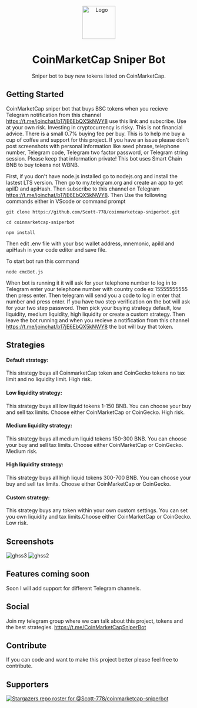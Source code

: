 
<p align="center"><a href="https://github.com/Scott-778/coinmarketcap-sniperbot"><img src="https://user-images.githubusercontent.com/91510798/154882018-b73e2851-da99-40d1-8ef7-3efbf692797f.PNG" alt="Logo" height="90"/></a></p>
<h1 align="center">CoinMarketCap Sniper Bot</h1>
<p align="center">Sniper bot to buy new tokens listed on CoinMarketCap.</p>


## Getting Started
CoinMarketCap sniper bot that buys BSC tokens when you recieve Telegram notification from this channel https://t.me/joinchat/b17jE6EbQX5kNWY8 use this link and subscribe. 
Use at your own risk. Investing in cryptocurrency is risky. This is not financial advice.
There is a small 0.7% buying fee per buy. This is to help me buy a cup of coffee and support for this project. 
If you have an issue please don't post screenshots with personal information like seed phrase, telephone number, Telegram code, Telegram two factor password, or Telegram string session. Please keep that information private!
This bot uses Smart Chain BNB to buy tokens not WBNB.

First, if you don't have node.js installed go to nodejs.org and install the lastest LTS version.
Then go to my.telegram.org and create an app to get apiID and apiHash.
Then subscribe to this channel on Telegram https://t.me/joinchat/b17jE6EbQX5kNWY8.
Then Use the following commands either in VScode or command prompt 
```
git clone https://github.com/Scott-778/coinmarketcap-sniperbot.git
```
```
cd coinmarketcap-sniperbot
```
```
npm install
```
Then edit .env file with your bsc wallet address, mnemonic, apiId and apiHash in your code editor and save file.

To start bot run this command
```
node cmcBot.js
```

When bot is running it it will ask for your telephone number to log in to Telegram enter your telephone number with country code ex 15555555555 then press enter. Then telegram will send you a code to log in enter that number and press enter. If you have two step verification on the bot will ask for your two step password. Then pick your buying strategy default, low liquidity, medium liquidity, high liquidity or create a custom strategy. Then leave the bot running and when you recieve a notification from this channel https://t.me/joinchat/b17jE6EbQX5kNWY8 the bot will buy that token.

## Strategies
#### Default strategy: 
This strategy buys all CoinmarketCap token and CoinGecko tokens no tax limit and no liquidity limit. High risk.
#### Low liquidity strategy: 
This strategy buys all low liquid tokens 1-150 BNB. You can choose your buy and sell tax limits. Choose either CoinMarketCap or CoinGecko. High risk.
#### Medium liquidity strategy:
This strategy buys all medium liquid tokens 150-300 BNB. You can choose your buy and sell tax limits. Choose either CoinMarketCap or CoinGecko. Medium risk.
#### High liquidity strategy:
This strategy buys all high liquid tokens 300-700 BNB. You can choose your buy and sell tax limits. Choose either CoinMarketCap or CoinGecko.
#### Custom strategy:
This strategy buys any token within your own custom settings. You can set you own liquidity and tax limits.Choose either CoinMarketCap or CoinGecko. Low risk.

## Screenshots
![ghss3](https://user-images.githubusercontent.com/91510798/154159554-cd6a2d3a-c0ca-4710-9c10-b0fe388467a1.png)
![ghss2](https://user-images.githubusercontent.com/91510798/154159575-bdebb6cb-b81d-4567-8733-3dca4ae743d6.png)
## Features coming soon
Soon I will add support for different Telegram channels.

## Social
Join my telegram group where we can talk about this project, tokens and the best strategies. https://t.me/CoinMarketCapSniperBot

## Contribute
If you can code and want to make this project better please feel free to contribute.
## Supporters
[![Stargazers repo roster for @Scott-778/coinmarketcap-sniperbot](https://reporoster.com/stars/Scott-778/coinmarketcap-sniperbot)](https://github.com/Scott-778/coinmarketcap-sniperbot/stargazers)

